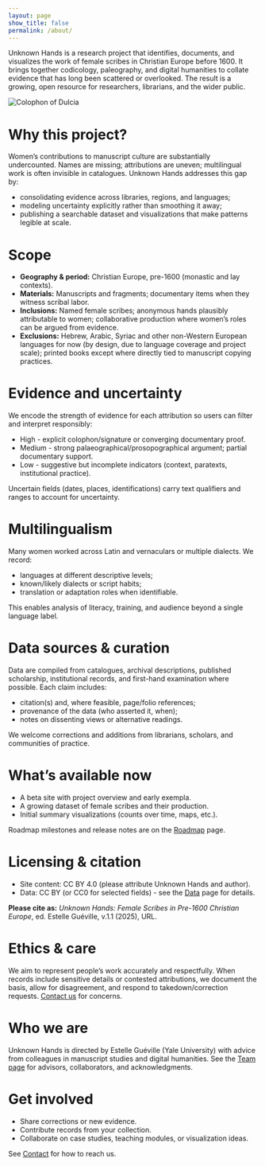 ```yaml
---
layout: page
show_title: false
permalink: /about/
---
```

 
Unknown Hands is a research project that identifies, documents, and visualizes the work of female scribes in Christian Europe before 1600. It brings together codicology, paleography, and digital humanities to collate evidence that has long been scattered or overlooked. The result is a growing, open resource for researchers, librarians, and the wider public.

<img src="{{ '/img/Laon,BM,Ms.423,f.79v.png' | relative_url }}" alt="Colophon of Dulcia">

# Why this project?

Women’s contributions to manuscript culture are substantially undercounted. Names are missing; attributions are uneven; multilingual work is often invisible in catalogues. Unknown Hands addresses this gap by:
  - consolidating evidence across libraries, regions, and languages;
  - modeling uncertainty explicitly rather than smoothing it away;
  - publishing a searchable dataset and visualizations that make patterns legible at scale.

# Scope
  - **Geography & period:** Christian Europe, pre-1600 (monastic and lay contexts).
  - **Materials:** Manuscripts and fragments; documentary items when they witness scribal labor.
  - **Inclusions:** Named female scribes; anonymous hands plausibly attributable to women; collaborative production where women’s roles can be argued from evidence.
  - **Exclusions:** Hebrew, Arabic, Syriac and other non-Western European languages for now (by design, due to language coverage and project scale); printed books except where directly tied to manuscript copying practices.

# Evidence and uncertainty

We encode the strength of evidence for each attribution so users can filter and interpret responsibly:
  - High - explicit colophon/signature or converging documentary proof.
  -	Medium - strong palaeographical/prosopographical argument; partial documentary support.
  - Low - suggestive but incomplete indicators (context, paratexts, institutional practice).

Uncertain fields (dates, places, identifications) carry text qualifiers and ranges to account for uncertainty.

# Multilingualism

Many women worked across Latin and vernaculars or multiple dialects. We record:
  - languages at different descriptive levels;
  -	known/likely dialects or script habits;
  -	translation or adaptation roles when identifiable.

This enables analysis of literacy, training, and audience beyond a single language label.

# Data sources & curation

Data are compiled from catalogues, archival descriptions, published scholarship, institutional records, and first-hand examination where possible. Each claim includes:
  -	citation(s) and, where feasible, page/folio references;
  -	provenance of the data (who asserted it, when);
  -	notes on dissenting views or alternative readings.

We welcome corrections and additions from librarians, scholars, and communities of practice.

# What’s available now
  -	A beta site with project overview and early exempla.
  -	A growing dataset of female scribes and their production.
  -	Initial summary visualizations (counts over time, maps, etc.).

Roadmap milestones and release notes are on the [Roadmap](/roadmap) page.

# Licensing & citation
  - Site content: CC BY 4.0 (please attribute Unknown Hands and author).
  - Data: CC BY (or CC0 for selected fields) - see the [Data](/data) page for details.

**Please cite as:**
*Unknown Hands: Female Scribes in Pre-1600 Christian Europe*, ed. Estelle Guéville, v.1.1 (2025), URL.

# Ethics & care
We aim to represent people’s work accurately and respectfully. When records include sensitive details or contested attributions, we document the basis, allow for disagreement, and respond to takedown/correction requests. [Contact us](/contact) for concerns.

# Who we are
Unknown Hands is directed by Estelle Guéville (Yale University) with advice from colleagues in manuscript studies and digital humanities. See the [Team page](/team) for advisors, collaborators, and acknowledgments.

# Get involved
  - Share corrections or new evidence.
  -	Contribute records from your collection.
  -	Collaborate on case studies, teaching modules, or visualization ideas.

See [Contact](/contact) for how to reach us.